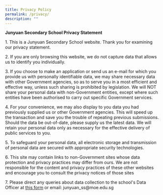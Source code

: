 ```yaml
---
title: Privacy Policy
permalink: /privacy/
description: ""
---
```


<p><strong>Junyuan Secondary School Privacy Statement&nbsp;</strong></p>
<p>1. This is a Junyuan Secondary School website. Thank you for examining our privacy statement.&nbsp;</p>
<p>2. If you are only browsing this website, we do not capture data that allows us to identify you individually.&nbsp;</p>
<p>3. If you choose to make an application or send us an e-mail for which you provide us with personally identifiable data, we may share necessary data with other Government agencies, so as to serve you in a most efficient and effective way, unless such sharing is prohibited by legislation. We will NOT share your personal data with non-Government entities, except where such entities have been authorised to carry out specific Government services.&nbsp;</p>
<p>4. For your convenience, we may also display to you data you had previously supplied us or other Government agencies. This will speed up the transaction and save you the trouble of repeating previous submissions. Should the data be out-of-date, please supply us the latest data. We will retain your personal data only as necessary for the effective delivery of public services to you.&nbsp;</p>
<p>5. To safeguard your personal data, all electronic storage and transmission of personal data are secured with appropriate security technologies.&nbsp;</p>
<p>6. This site may contain links to non-Government sites whose data protection and privacy practices may differ from ours. We are not responsible for the content and privacy practices of these other websites and encourage you to consult the privacy notices of those sites</p>
<p>7. Please direct any queries about data collection to the school's Data Officer at&nbsp;<a href="https://junyuansec.moe.edu.sg/jyss/www.tinyurl.com/jyssdo">this form</a>&nbsp;or email: junyuan_ss@moe.edu.sg</p>
